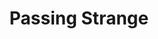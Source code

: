 ---
draft: false
slug: passing-strange-7a80d263
title: Passing Strange
type: books
params:
  authors:
    - Ellen Klages
  book_title: Passing Strange
  book_description: 'San Francisco in 1940 is a haven for the unconventional. Tourists flock to the cities within the city: the Magic City of the World’s Fair on an island created of artifice and illusion; the forbidden city of Chinatown, a separate, alien world of exotic food and nightclubs that offer “authentic” experiences, straight from the pages of the pulps; and the twilight world of forbidden love, where outcasts from conventional society can meet.Six women find their lives as tangled with each other’s as they are with the city they call home. They discover love and danger on the borders where mystery, science, and art intersect.At the Publisher''s request, this title is being sold without Digital Rights Management Software (DRM) applied.'
  cover: https://images-na.ssl-images-amazon.com/images/S/compressed.photo.goodreads.com/books/1474584923i/31372178.jpg
  isbn: '9780765389510'
  languages:
    - Английский
  goodreads_link: https://www.goodreads.com/book/show/31372178-passing-strange
  page_count: '222'
  publication_year: '2017'
  russian_audioversion: false
  russian_translation_status: unknown
  short_book_description: 'San Francisco in 1940 is a haven for the unconventional. Tourists flock to the cities within the city: the Magic City of the World’s Fair on an island created of artifice and illusion; the...'
  tags:
    - Fiction romance historical general
    - LGBTQ+
    - San Francisco
    - fantasy
    - historical
    - historical fiction
    - novels
    - queer
    - romance
---